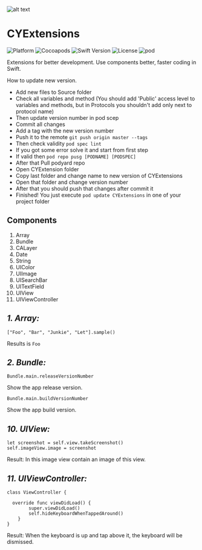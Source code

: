 ![alt text](https://bitbucket.org/team-codeyard/cyextensions/raw/6c854549530fbdb1992868d25bc6e39196e46c36/cyextensions.png)

# CYExtensions
![Platform](http://img.shields.io/badge/platform-ios-blue.svg?style=flat)
![Cocoapods](https://img.shields.io/badge/Cocoapods-compatible-brightgreen.svg)
![Swift Version](https://img.shields.io/badge/Swift-4.1-brightgreen.svg)
![License](http://img.shields.io/badge/license-MIT-lightgrey.svg?style=flat
)
![pod](https://img.shields.io/badge/pod-v1.4.0-red.svg)

Extensions for better development. Use components better, faster coding in Swift. 

How to update new version.
- Add new files to Source folder
- Check all variables and method (You should add 'Public' access level to variables and methods, but in Protocols you shouldn't add only next to protocol name)
- Then update version number in pod scep
- Commit all changes
- Add a tag with the new version number
- Push it to the remote `git push origin master --tags`
- Then check validity `pod spec lint`
- If you got some error solve it and start from first step
- If valid then `pod repo pusg [PODNAME] [PODSPEC]`
- After that Pull podyard repo
- Open CYExtension folder
- Copy last folder and change name to new version of CYExtensions
- Open that folder and change version number
- After that you should push that changes after commit it
- Finished! You just execute `pod update CYExtensions` in one of your project folder

## Components
1. Array
2. Bundle
3. CALayer
4. Date
5. String
6. UIColor
7. UIImage
8. UISearchBar
9. UITextField
10. UIView
11. UIViewController

## _1. Array:_
```
["Foo", "Bar", "Junkie", "Let"].sample()
```
Results is `Foo`

## _2. Bundle:_
```
Bundle.main.releaseVersionNumber
```
Show the app release version.
```
Bundle.main.buildVersionNumber
```
Show the app build version.

## _10. UIView:_
```
let screenshot = self.view.takeScreenshot()
self.imageView.image = screenshot
```
Result: In this image view contain an image of this view.

## _11. UIViewController:_
```
class ViewController {
  
  override func viewDidLoad() {
        super.viewDidLoad()
        self.hideKeyboardWhenTappedAround()
    }
}
```
Result:  When the keyboard is up and tap above it, the keyboard will be  dismissed.